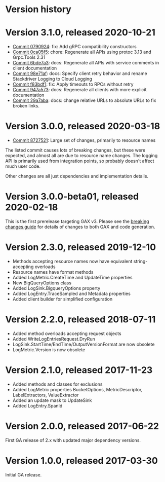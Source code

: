 # Version history

# Version 3.1.0, released 2020-10-21

- [Commit 0790924](https://github.com/googleapis/google-cloud-dotnet/commit/0790924): fix: Add gRPC compatibility constructors
- [Commit 0ca05f5](https://github.com/googleapis/google-cloud-dotnet/commit/0ca05f5): chore: Regenerate all APIs using protoc 3.13 and Grpc.Tools 2.31
- [Commit 6bde7a3](https://github.com/googleapis/google-cloud-dotnet/commit/6bde7a3): docs: Regenerate all APIs with service comments in client documentation
- [Commit 98e71af](https://github.com/googleapis/google-cloud-dotnet/commit/98e71af): docs: Specify client retry behavior and rename Stackdriver Logging to Cloud Logging
- [Commit f83bdf1](https://github.com/googleapis/google-cloud-dotnet/commit/f83bdf1): fix: Apply timeouts to RPCs without retry
- [Commit 947a573](https://github.com/googleapis/google-cloud-dotnet/commit/947a573): docs: Regenerate all clients with more explicit documentation
- [Commit 29a7aba](https://github.com/googleapis/google-cloud-dotnet/commit/29a7aba): docs: change relative URLs to absolute URLs to fix broken links.

# Version 3.0.0, released 2020-03-18

- [Commit 8727521](https://github.com/googleapis/google-cloud-dotnet/commit/8727521): Large set of changes, primarily to resource names

The listed commit causes lots of breaking changes, but these were expected, and almost all are due to resource name changes.
The logging API is primarily used from integration points, so probably doesn't affect much user code.

Other changes are all just dependencies and implementation details.

# Version 3.0.0-beta01, released 2020-02-18

This is the first prerelease targeting GAX v3. Please see the [breaking changes
guide](https://googleapis.github.io/google-cloud-dotnet/docs/guides/breaking-gax2.html)
for details of changes to both GAX and code generation.

# Version 2.3.0, released 2019-12-10

- Methods accepting resource names now have equivalent string-accepting overloads
- Resource names have format methods
- Added LogMetric.CreateTime and UpdateTime properties
- New BigQueryOptions class
- Added LogSink.BigqueryOptions property
- Added LogEntry.TraceSampled and Metadata properties
- Added client builder for simplified configuration

# Version 2.2.0, released 2018-07-11

- Added method overloads accepting request objects
- Added WriteLogEntriesRequest.DryRun
- LogSink.StartTime/EndTime/OutputVersionFormat are now obsolete
- LogMetric.Version is now obsolete

# Version 2.1.0, released 2017-11-23

- Added methods and classes for exclusions
- Added LogMetric properties BucketOptions, MetricDescriptor, LabelExtractors, ValueExtractor
- Added an update mask to UpdateSink
- Added LogEntry.SpanId

# Version 2.0.0, released 2017-06-22

First GA release of 2.x with updated major dependency versions.

# Version 1.0.0, released 2017-03-30

Initial GA release.
